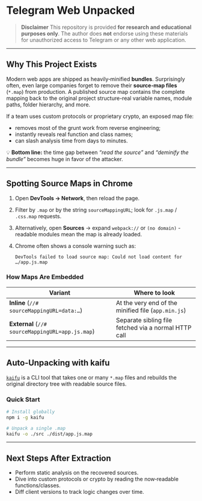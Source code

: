 # Telegram Web Unpacked

> **Disclaimer**
> This repository is provided **for research and educational purposes only**. The author does **not** endorse using these materials for unauthorized access to Telegram or any other web application.

---

## Why This Project Exists

Modern web apps are shipped as heavily‑minified **bundles**. Surprisingly often, even large companies forget to remove their **source‑map files** (`*.map`) from production. A published source map contains the complete mapping back to the original project structure-real variable names, module paths, folder hierarchy, and more.

If a team uses custom protocols or proprietary crypto, an exposed map file:

* removes most of the grunt work from reverse engineering;
* instantly reveals real function and class names;
* can slash analysis time from days to minutes.

💡 **Bottom line:** the time gap between *“read the source”* and *“deminify the bundle”* becomes huge in favor of the attacker.

---

## Spotting Source Maps in Chrome

1. Open **DevTools → Network**, then reload the page.
2. Filter by `.map` or by the string `sourceMappingURL`; look for `.js.map` / `.css.map` requests.
3. Alternatively, open **Sources** → expand `webpack://` or `(no domain)` - readable modules mean the map is already loaded.
4. Chrome often shows a console warning such as:

   ```text
   DevTools failed to load source map: Could not load content for …/app.js.map
   ```

### How Maps Are Embedded

| Variant                                          | Where to look                                        |
| ------------------------------------------------ | ---------------------------------------------------- |
| **Inline** (`//# sourceMappingURL=data:…`)       | At the very end of the minified file (`app.min.js`)  |
| **External** (`//# sourceMappingURL=app.js.map`) | Separate sibling file fetched via a normal HTTP call |

---

## Auto‑Unpacking with **kaifu**

[`kaifu`](https://github.com/ozio/kaifu) is a CLI tool that takes one or many `*.map` files and rebuilds the original directory tree with readable source files.

### Quick Start

```bash
# Install globally
npm i -g kaifu

# Unpack a single .map
kaifu -o ./src ./dist/app.js.map
```

---

## Next Steps After Extraction

* Perform static analysis on the recovered sources.
* Dive into custom protocols or crypto by reading the now‑readable functions/classes.
* Diff client versions to track logic changes over time.
